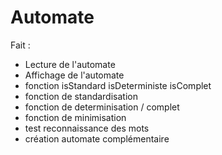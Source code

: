 # Automate

Fait :
- Lecture de l'automate
- Affichage de l'automate
- fonction isStandard isDeterministe isComplet
- fonction de standardisation
- fonction de determinisation / complet
- fonction de minimisation
- test reconnaissance des mots
- création automate complémentaire

